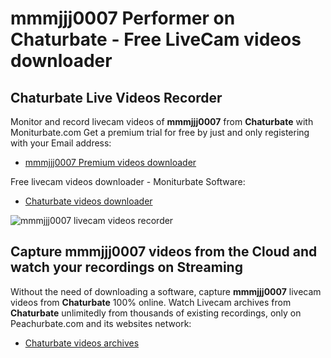 # mmmjjj0007 Performer on Chaturbate - Free LiveCam videos downloader

## Chaturbate Live Videos Recorder

Monitor and record livecam videos of **mmmjjj0007** from **Chaturbate** with Moniturbate.com
Get a premium trial for free by just and only registering with your Email address:
* [mmmjjj0007 Premium videos downloader](https://moniturbate.com/request-demo-licence-key.html)

Free livecam videos downloader - Moniturbate Software:
* [Chaturbate videos downloader](https://moniturbate.com/moniturbate-download-software.html)

![mmmjjj0007 livecam videos recorder](https://peachurnet.com/templates/moniturbate-software.png)


## Capture mmmjjj0007 videos from the Cloud and watch your recordings on Streaming

Without the need of downloading a software, capture **mmmjjj0007** livecam videos from **Chaturbate** 100% online.
Watch Livecam archives from **Chaturbate** unlimitedly from thousands of existing recordings, only on Peachurbate.com and its websites network:
* [Chaturbate videos archives](https://peachurnet.com/)